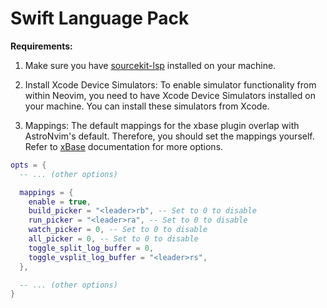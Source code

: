 # Swift Language Pack

**Requirements:**

1. Make sure you have [sourcekit-lsp](https://github.com/apple/sourcekit-lsp) installed on your machine.

2. Install Xcode Device Simulators:
   To enable simulator functionality from within Neovim, you need to have Xcode Device Simulators installed on your machine. You can install these simulators from Xcode.

3. Mappings:
   The default mappings for the xbase plugin overlap with AstroNvim's default. Therefore, you should set the mappings yourself.
   Refer to [xBase](https://github.com/kkharji/xbase#neovim-3) documentation for more options.

```lua
opts = {
  -- ... (other options)

  mappings = {
    enable = true,
    build_picker = "<leader>rb", -- Set to 0 to disable
    run_picker = "<leader>ra", -- Set to 0 to disable
    watch_picker = 0, -- Set to 0 to disable
    all_picker = 0, -- Set to 0 to disable
    toggle_split_log_buffer = 0,
    toggle_vsplit_log_buffer = "<leader>rs",
  },

  -- ... (other options)
}
```
